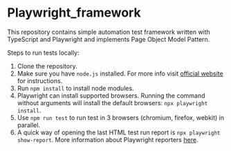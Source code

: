# Playwright_framework
This repository contains simple automation test framework written with TypeScript and Playwright and implements Page Object Model Pattern.

Steps to run tests locally:
1. Clone the repository.
2. Make sure you have `node.js` installed. For more info visit [official website](https://nodejs.org/en/download) for instructions.
3. Run `npm install` to install node modules.
4. Playwright can install supported browsers. Running the command without arguments will install the default browsers: `npx playwright install`.
5. Use `npm run test` to run test in 3 browsers (chromium, firefox, webkit) in parallel.
6. A quick way of opening the last HTML test run report is `npx playwright show-report`. More information about Playwright reporters [here](https://playwright.dev/docs/test-reporters#introduction).
